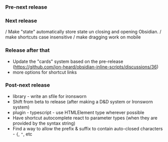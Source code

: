 ### Pre-next release

### Next release
/ Make "state" automatically store state un closing and opening Obsidian.
/ make shortcuts case insensitive
/ make dragging work on mobile

### Release after that
- Update the "cards" system based on the pre-release (https://github.com/jon-heard/obsidian-inline-scripts/discussions/36)
- more options for shortcut links

### Post-next release
- library - write an sfile for ironsworn
- Shift from beta to release (after making a D&D system or Ironsworn system)
- plugin - typescript - use HTMLElement type wherever possible
- Have shortcut autocomplete react to parameter types (when they are provided by the syntax string)
- Find a way to allow the prefix & suffix to contain auto-closed characters - `{`, `"`, etc
